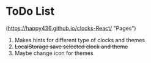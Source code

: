 # ToDo List

(https://happy436.github.io/clocks-React/ "Pages")

1. Makes hints for different type of clocks and themes
2. ~~LocalStorage save selected clock and theme~~
3. Maybe change icon for themes
